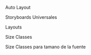 Auto Layout

Storyboards Universales

Layouts

Size Classes

Size Classes para tamano de la fuente

